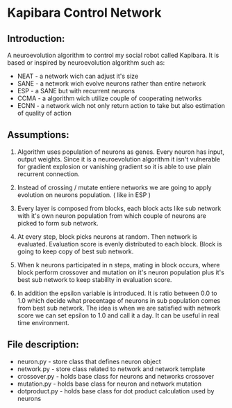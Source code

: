# Kapibara Control Network

## Introduction:

 A neuroevolution algorithm to control my social robot called Kapibara. 
It is based or inspired by neuroevolution algorithm such as:
- NEAT - a network wich can adjust it's size
- SANE - a network wich evolve neurons rather than entire network
- ESP - a SANE but with recurrent neurons
- CCMA - a algorithm wich utilize couple of cooperating networks 
- ECNN - a network wich not only return action to take but also estimation of quality of action

## Assumptions:

1. Algorithm uses population of neurons as genes. Every neuron has input, output weights. Since it is a neuroevolution algorithm it isn't vulnerable for gradient explosion or vanishing gradient so it is able to use plain recurrent connection.

1. Instead of crossing / mutate entiere networks we are going to apply evolution on neurons population. ( like in ESP )

1. Every layer is composed from blocks, each block acts like sub network with it's own neuron population from which couple of neurons are picked to form sub network.

1. At every step, block picks neurons at random. Then network is evaluated. Evaluation score is evenly distributed to each block.
Block is going to keep copy of best sub network.

1. When k neurons participated in n steps, mating in block occurs, where block perform crossover and mutation on it's neuron population plus it's best sub network to keep stability in evaluation score.

1. In addition the epsilon variable is introduced. It is ratio between 0.0 to 1.0 which decide what precentage of neurons in sub population comes from best sub network. The idea is when we are satisfied with network score we can set epsilon to 1.0 and call it a day. It can be useful in real time environment.


## File description:

- neuron.py - store class that defines neuron object
- network.py - store class related to network and network template
- crossover.py - holds base class for neurons and networks crossover
- mutation.py - holds base class for neuron and network mutation
- dotproduct.py - holds base class for dot product calculation used by neurons
